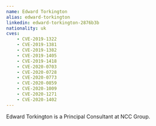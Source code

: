 ```yaml
---
name: Edward Torkington
alias: edward-torkington
linkedin: edward-torkington-2876b3b
nationality: uk
cves:
    - CVE-2019-1322
    - CVE-2019-1381
    - CVE-2019-1382
    - CVE-2019-1405
    - CVE-2019-1418
    - CVE-2020-0703
    - CVE-2020-0728
    - CVE-2020-0773
    - CVE-2020-0859
    - CVE-2020-1009
    - CVE-2020-1271
    - CVE-2020-1402
---
```

Edward Torkington is a Principal Consultant at NCC Group.